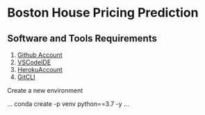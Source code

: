 # Boston House Pricing Prediction

## Software and Tools Requirements

1.  [Github Account](https://github.com)
2.  [VSCodeIDE](https://code.visualstudio.com/)
3.  [HerokuAccount](https://heroku.com)
4.  [GitCLI](https://git-scm.com/book/en/v2/Getting-Started-The-Command-Line)

Create a new environment

...
conda create -p venv python==3.7 -y
...
